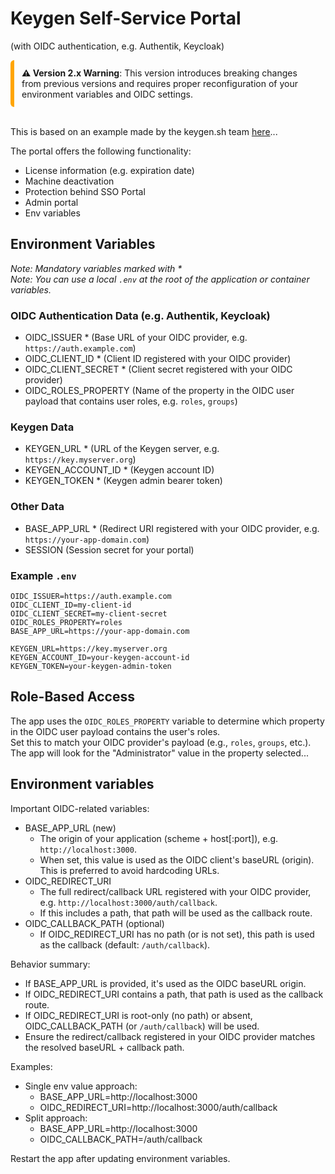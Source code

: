 # Keygen Self-Service Portal
(with OIDC authentication, e.g. Authentik, Keycloak)

<div style="border-left:6px solid orange;padding:12px;border-radius:6px">
<strong>⚠️ Version 2.x Warning</strong>: This version introduces breaking changes from previous versions and requires proper reconfiguration of your environment variables and OIDC settings.
</div><br />


This is based on an example made by the keygen.sh team [here](https://github.com/keygen-sh/example-react-licensing-portal)...

The portal offers the following functionality:

- License information (e.g. expiration date)
- Machine deactivation
- Protection behind SSO Portal
- Admin portal
- Env variables

## Environment Variables
_Note: Mandatory variables marked with *_  
_Note: You can use a local `.env` at the root of the application or container variables._

### OIDC Authentication Data (e.g. Authentik, Keycloak)
- OIDC_ISSUER * (Base URL of your OIDC provider, e.g. `https://auth.example.com`)
- OIDC_CLIENT_ID * (Client ID registered with your OIDC provider)
- OIDC_CLIENT_SECRET * (Client secret registered with your OIDC provider)
- OIDC_ROLES_PROPERTY (Name of the property in the OIDC user payload that contains user roles, e.g. `roles`, `groups`)

### Keygen Data
- KEYGEN_URL * (URL of the Keygen server, e.g. `https://key.myserver.org`)
- KEYGEN_ACCOUNT_ID * (Keygen account ID)
- KEYGEN_TOKEN * (Keygen admin bearer token)

### Other Data
- BASE_APP_URL * (Redirect URI registered with your OIDC provider, e.g. `https://your-app-domain.com`)
- SESSION (Session secret for your portal)

### Example `.env`
```
OIDC_ISSUER=https://auth.example.com
OIDC_CLIENT_ID=my-client-id
OIDC_CLIENT_SECRET=my-client-secret
OIDC_ROLES_PROPERTY=roles
BASE_APP_URL=https://your-app-domain.com

KEYGEN_URL=https://key.myserver.org
KEYGEN_ACCOUNT_ID=your-keygen-account-id
KEYGEN_TOKEN=your-keygen-admin-token
```

## Role-Based Access

The app uses the `OIDC_ROLES_PROPERTY` variable to determine which property in the OIDC user payload contains the user's roles.  
Set this to match your OIDC provider's payload (e.g., `roles`, `groups`, etc.).
The app will look for the "Administrator" value in the property selected...

## Environment variables

Important OIDC-related variables:

- BASE_APP_URL (new)
  - The origin of your application (scheme + host[:port]), e.g. `http://localhost:3000`.
  - When set, this value is used as the OIDC client's baseURL (origin). This is preferred to avoid hardcoding URLs.
- OIDC_REDIRECT_URI
  - The full redirect/callback URL registered with your OIDC provider, e.g. `http://localhost:3000/auth/callback`.
  - If this includes a path, that path will be used as the callback route.
- OIDC_CALLBACK_PATH (optional)
  - If OIDC_REDIRECT_URI has no path (or is not set), this path is used as the callback (default: `/auth/callback`).

Behavior summary:
- If BASE_APP_URL is provided, it's used as the OIDC baseURL origin.
- If OIDC_REDIRECT_URI contains a path, that path is used as the callback route.
- If OIDC_REDIRECT_URI is root-only (no path) or absent, OIDC_CALLBACK_PATH (or `/auth/callback`) will be used.
- Ensure the redirect/callback registered in your OIDC provider matches the resolved baseURL + callback path.

Examples:
- Single env value approach:
  - BASE_APP_URL=http://localhost:3000
  - OIDC_REDIRECT_URI=http://localhost:3000/auth/callback
- Split approach:
  - BASE_APP_URL=http://localhost:3000
  - OIDC_CALLBACK_PATH=/auth/callback

Restart the app after updating environment variables.